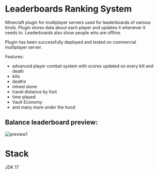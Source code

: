 # Leaderboards Ranking System

Minecraft plugin for multiplayer servers used for leaderboards of various kinds.
Plugin stores data about each player and updates it whenever it needs to.
Leaderboards also show people who are offline.

Plugin has been successfully deployed and tested on commercial multiplayer server.

Features:
 - advanced player combat system with scores updated on every kill and death
 - kills
 - deaths
 - mined stone
 - travel distance by foot
 - time played
 - Vault Economy
 - and many more under the hood

## Balance leaderboard preview: 

![preview1](./preview1.png)

# Stack
JDK 17

